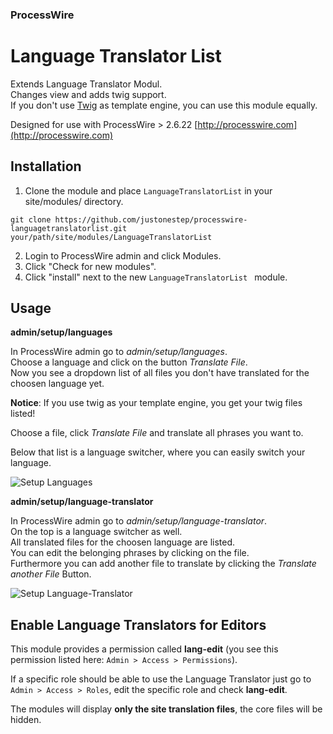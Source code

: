 ### ProcessWire 

# Language Translator List


Extends Language Translator Modul.  
Changes view and adds twig support.  
If you don't use [Twig](http://modules.processwire.com/modules/template-twig-replace) as template engine, you can use this module equally.

Designed for use with ProcessWire > 2.6.22
[http://processwire.com](http://processwire.com)

## Installation

1. Clone the module and place `LanguageTranslatorList` in your site/modules/ directory. 

```
git clone https://github.com/justonestep/processwire-languagetranslatorlist.git your/path/site/modules/LanguageTranslatorList
```

2. Login to ProcessWire admin and click Modules. 
3. Click "Check for new modules".
4. Click "install" next to the new `LanguageTranslatorList ` module. 
  
## Usage

**admin/setup/languages**

In ProcessWire admin go to _admin/setup/languages_.  
Choose a language and click on the button _Translate File_.  
Now you see a dropdown list of all files you don't have translated for the choosen language yet.  

**Notice**: If you use twig as your template engine, you get your twig files listed!

Choose a file, click _Translate File_ and translate all phrases you want to.

Below that list is a language switcher, where you can easily switch your language.

![Setup Languages](https://github.com/justonestep/processwire-processlanguagetranslatortwigsupport/blob/master/screens/languages.png)

**admin/setup/language-translator**

In ProcessWire admin go to _admin/setup/language-translator_.  
On the top is a language switcher as well.  
All translated files for the choosen language are listed.  
You can edit the belonging phrases by clicking on the file.  
Furthermore you can add another file to translate by clicking the _Translate another File_ Button.

![Setup Language-Translator](https://github.com/justonestep/processwire-processlanguagetranslatortwigsupport/blob/master/screens/language-translator.png)

## Enable Language Translators for Editors

This module provides a permission called **lang-edit** (you see this permission listed here: ``Admin > Access > Permissions``).

If a specific role should be able to use the Language Translator just go to ``Admin > Access > Roles``, edit the specific role and check **lang-edit**.

The modules will display **only the site translation files**, the core files will be hidden.